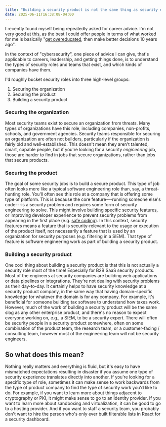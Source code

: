 ```yaml
---
title: "Building a security product is not the same thing as security engineering."
date: 2025-06-11T16:38:08-04:00
---
```


I recently found myself being repeatedly asked for career advice. I'm not very
good at this, as the best I could offer people in terms of what worked for me is
basically "[get overeducated][grad-school-reasons], then make better decisions
10 years ago".

In the context of "cybersecurity", one piece of advice I can give, that's
applicable to careers, leadership, and getting things done, is to understand the
types of security roles and teams that exist, and which kinds of companies have
them.

I'd roughly bucket security roles into three high-level groups:
1. Securing the organization
2. Securing the product
3. Building a security product

### Securing the organization

Most security teams exist to secure an organization from threats. Many types of
organizations have this role, including companies, non-profits, schools, and
government agencies. Security teams responsible for securing an organization are
often not builders, particularly if the organization is fairly old and
well-established. This doesn't mean they aren't talented, smart, capable people,
but if you're looking for a security _engineering_ job, those are harder to find
in jobs that secure organizations, rather than jobs that secure products.

### Securing the product

The goal of some security jobs is to build a secure product. This type of job often
looks more like a typical software engineering role than, say, a threat-hunting
role. You'll often see this role at a company that is offering some type of
platform. This is because the core feature---running someone else's code---is a
security problem and requires some form of security engineering to solve. This
might involve building specific security features, or improving developer
experience to prevent security problems from appearing in the first place (e.g.
[safe coding][safe-coding]). In this context, security features means a feature
that is security-relevant to the usage or execution of the product itself, not
necessarily a feature that is used by an organization for security purposes
(e.g. filtering in a SIEM). That type of feature is software engineering work as
part of building a security product.

### Building a security product

One cool thing about building a security product is that this is not actually a
security role most of the time! Especially for B2B SaaS security products. Most
of the engineers at security companies are building web applications or data
pipelines or integrations. They're not dealing with security problems as their
day-to-day. It certainly helps to have security knowledge at a security product
company, in the same way that having domain-specific knowledge for whatever the
domain is for any company. For example, it's beneficial for someone building tax
software to understand how taxes work. However, much of the work of building a
security product will be the same slog as any other enterprise product, and
there's no reason to expect everyone working on, e.g., a SIEM, to be a security
expert. There will often be security people in a security product somewhere,
often on some combination of the product team, the research team, or a
customer-facing / consulting team, however most of the engineering team will not
be security engineers.

## So what does this mean?

Nothing really matters and everything is fluid, but it's easy to have mismatched
expectations resulting in disaster if you assume one type of security experience
translates directly into another. If you're looking for a specific type of role,
sometimes it can make sense to work backwards from the type of product company
to find the type of security work you'd like to do. For example, if you want to
learn more about things adjacent to cryptography or PKI, it might make sense to
go to an identity provider. If you want to learn more about sandboxing and
virtualization, it can be good to go to a hosting provider. And if you want to
staff a security team, you probably don't want to hire the person who's only
ever built filterable lists in React for a security dashboard.

[safe-coding]: https://research.google/pubs/secure-by-design-at-google/
[grad-school-reasons]: https://dadrian.io/blog/posts/reasons-to-go-to-grad-school/
